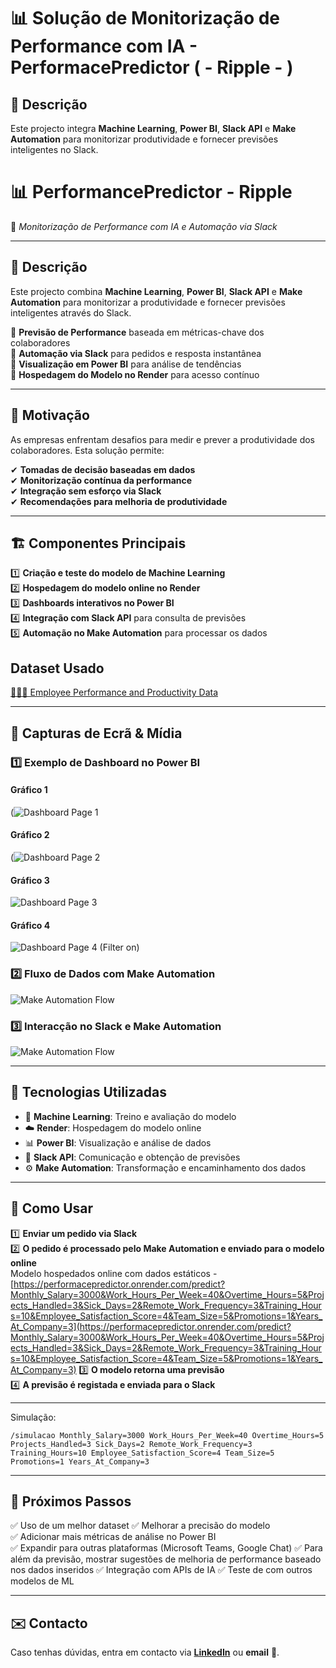 # 📊 Solução de Monitorização de Performance com IA - PerformacePredictor ( - Ripple - )

## 📌 Descrição
Este projecto integra **Machine Learning**, **Power BI**, **Slack API** e **Make Automation** para monitorizar produtividade e fornecer previsões inteligentes no Slack.
# 📊 PerformancePredictor - Ripple  
🔮 *Monitorização de Performance com IA e Automação via Slack*  

---

## 📌 Descrição  
Este projecto combina **Machine Learning**, **Power BI**, **Slack API** e **Make Automation** para monitorizar a produtividade e fornecer previsões inteligentes através do Slack.  

🔹 **Previsão de Performance** baseada em métricas-chave dos colaboradores  
🔹 **Automação via Slack** para pedidos e resposta instantânea  
🔹 **Visualização em Power BI** para análise de tendências  
🔹 **Hospedagem do Modelo no Render** para acesso contínuo  

---
## 🎯 Motivação  
As empresas enfrentam desafios para medir e prever a produtividade dos colaboradores. Esta solução permite:  

✔ **Tomadas de decisão baseadas em dados**  
✔ **Monitorização contínua da performance**  
✔ **Integração sem esforço via Slack**  
✔ **Recomendações para melhoria de produtividade**  

---
 
## 🏗️ Componentes Principais  
1️⃣ **Criação e teste do modelo de Machine Learning**  
2️⃣ **Hospedagem do modelo online no Render**  
3️⃣ **Dashboards interativos no Power BI**  
4️⃣ **Integração com Slack API** para consulta de previsões  
5️⃣ **Automação no Make Automation** para processar os dados  

## Dataset Usado
[👩🏽‍💻 Employee Performance and Productivity Data](https://www.kaggle.com/datasets/mexwell/employee-performance-and-productivity-data)

---

## 📸 Capturas de Ecrã & Mídia  

### **1️⃣ Exemplo de Dashboard no Power BI**  
#### Gráfico 1
(![Dashboard Page 1](https://github.com/user-attachments/assets/a543a88c-cd26-4e3e-b2d6-4679f4cb45c4)

#### Gráfico 2
(![Dashboard Page 2](https://github.com/user-attachments/assets/5befc0b1-ba8e-4bce-b876-b12d157b1da5)
  
#### Gráfico 3
![Dashboard Page 3](https://github.com/user-attachments/assets/5f3b02f4-3bca-4596-89c3-507d94fcee8c)

#### Gráfico 4
![Dashboard Page 4 (Filter on)](https://github.com/user-attachments/assets/ba8eccef-dbf4-45a5-9a86-9408dcac308d)


 
### **2️⃣ Fluxo de Dados com Make Automation**  
![Make Automation Flow](https://github.com/user-attachments/assets/6241eacd-2798-491c-b441-47b7da701204)
 

### **3️⃣ Interacção no Slack e Make Automation**  
![Make Automation Flow](https://github.com/user-attachments/assets/c98fc072-52b5-4664-88c5-22908843a3f5)


---

## 🔧 Tecnologias Utilizadas  
- 🧠 **Machine Learning**: Treino e avaliação do modelo 
- ☁️ **Render**: Hospedagem do modelo online  
- 📊 **Power BI**: Visualização e análise de dados  
- 💬 **Slack API**: Comunicação e obtenção de previsões  
- ⚙️ **Make Automation**: Transformação e encaminhamento dos dados  

---

## 🚀 Como Usar  
1️⃣ **Enviar um pedido via Slack**  
2️⃣ **O pedido é processado pelo Make Automation e enviado para o modelo online**  
 Modelo hospedados online com dados estáticos - [https://performacepredictor.onrender.com/predict?Monthly_Salary=3000&Work_Hours_Per_Week=40&Overtime_Hours=5&Projects_Handled=3&Sick_Days=2&Remote_Work_Frequency=3&Training_Hours=10&Employee_Satisfaction_Score=4&Team_Size=5&Promotions=1&Years_At_Company=3](https://performacepredictor.onrender.com/predict?Monthly_Salary=3000&Work_Hours_Per_Week=40&Overtime_Hours=5&Projects_Handled=3&Sick_Days=2&Remote_Work_Frequency=3&Training_Hours=10&Employee_Satisfaction_Score=4&Team_Size=5&Promotions=1&Years_At_Company=3)
3️⃣ **O modelo retorna uma previsão**  
4️⃣ **A previsão é registada e enviada para o Slack**  

---
Simulação:
```plaintext
/simulacao Monthly_Salary=3000 Work_Hours_Per_Week=40 Overtime_Hours=5 Projects_Handled=3 Sick_Days=2 Remote_Work_Frequency=3 Training_Hours=10 Employee_Satisfaction_Score=4 Team_Size=5 Promotions=1 Years_At_Company=3
```
---

## 🎯 Próximos Passos  
✅ Uso de um melhor dataset
✅ Melhorar a precisão do modelo  
✅ Adicionar mais métricas de análise no Power BI  
✅ Expandir para outras plataformas (Microsoft Teams, Google Chat)
✅ Para além da previsão, mostrar sugestões de melhoria de performance baseado nos dados inseridos 
✅ Integração com APIs de IA
✅ Teste de com outros modelos de ML

---

## ✉️ Contacto  
Caso tenhas dúvidas, entra em contacto via **[LinkedIn](https://linkedin.com/in/teu-perfil)** ou **email** 📩.  

